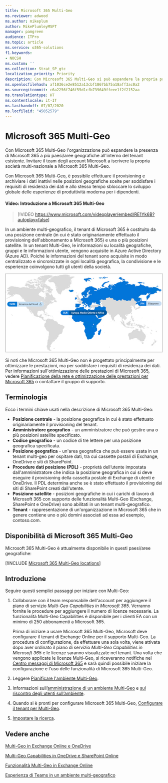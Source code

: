 ```yaml
---
title: Microsoft 365 Multi-Geo
ms.reviewer: adwood
ms.author: mikeplum
author: MikePlumleyMSFT
manager: pamgreen
audience: ITPro
ms.topic: article
ms.service: o365-solutions
f1.keywords:
- NOCSH
ms.custom: ''
ms.collection: Strat_SP_gtc
localization_priority: Priority
description: Con Microsoft 365 Multi-Geo si può espandere la propria presenza Microsoft 365 a più paesi/aree geografiche.
ms.openlocfilehash: af1036ce2e8512a13cbf1867bb75a18aff3ac0a2
ms.sourcegitcommit: c6a2256f746f55d1cfb739649ffeee1f2f2152aa
ms.translationtype: HT
ms.contentlocale: it-IT
ms.lasthandoff: 07/07/2020
ms.locfileid: "45052579"
---
```

# <a name="microsoft-365-multi-geo"></a>Microsoft 365 Multi-Geo

Con Microsoft 365 Multi-Geo l'organizzazione può espandere la presenza di Microsoft 365 a più paesi/aree geografiche all'interno del tenant esistente. Invitare il team degli account Microsoft a iscrivere la propria società multi-nazionale a Microsoft 365 Multi-Geo.
  
Con Microsoft 365 Multi-Geo, è possibile effettuare il provisioning e archiviare i dati inattivi nelle posizioni geografiche scelte per soddisfare i requisiti di residenza dei dati e allo stesso tempo sbloccare lo sviluppo globale delle esperienze di produttività moderna per i dipendenti.

#### <a name="video-introducing-microsoft-365-multi-geo"></a>Video: Introduzione a Microsoft 365 Multi-Geo

> [!VIDEO https://www.microsoft.com/videoplayer/embed/RE1Yk6B?autoplay=false]

In un ambiente multi-geografico, il tenant di Microsoft 365 è costituito da una posizione centrale (in cui è stato originariamente effettuato il provisioning dell'abbonamento a Microsoft 365) e una o più posizioni satellite. In un tenant Multi-Geo, le informazioni su località geografiche, gruppi e le informazioni utente, vengono acquisite in Azure Active Directory (Azure AD). Poiché le informazioni del tenant sono acquisite in modo centralizzato e sincronizzate in ogni località geografica, la condivisione e le esperienze coinvolgono tutti gli utenti della società.

![Schermata della mappa multi-geo dall'interfaccia di amministrazione di SharePoint.](media/multi-geo-world-map.png)

Si noti che Microsoft 365 Multi-Geo non è progettato principalmente per ottimizzare le prestazioni, ma per soddisfare i requisiti di residenza dei dati. Per informazioni sull'ottimizzazione delle prestazioni di Microsoft 365, vedere [Pianificazione della rete e ottimizzazione delle prestazioni per Microsoft 365](https://support.office.com/article/e5f1228c-da3c-4654-bf16-d163daee8848) o contattare il gruppo di supporto.

## <a name="terminology"></a>Terminologia

Ecco i termini chiave usati nella descrizione di Microsoft 365 Multi-Geo:

- **Posizione centrale** - la posizione geografica in cui è stato effettuato originariamente il provisioning del tenant.
- **Amministratore geografico** - un amministratore che può gestire una o più posizioni satellite specificato.
- **Codice geografico** - un codice di tre lettere per una posizione geografica specificata.
- **Posizione geografica** - un'area geografica che può essere usata in un tenant multi-geo per ospitare dati, tra cui cassette postali di Exchange, OneDrive e siti di SharePoint.
- **Procedure dati posizione (PDL)** - proprietà dell’utente impostata dall'amministratore che indica la posizione geografica in cui si deve eseguire il provisioning della cassetta postale di Exchange di utenti e OneDrive. Il PDL determina anche se è stato effettuato il provisioning dei siti di SharePoint creati dall'utente.
- **Posizione satellite** - posizioni geografiche in cui i carichi di lavoro di Microsoft 365 con supporto delle funzionalità Multi-Geo (Exchange, SharePoint e OneDrive) sono abilitati in un tenant multi-geografico.
- **Tenant** - rappresentazione di un'organizzazione in Microsoft 365 che in genere contiene uno o più domini associati ad essa ad esempio, contoso.com.

## <a name="microsoft-365-multi-geo-availability"></a>Disponibilità di Microsoft 365 Multi-Geo

Microsoft 365 Multi-Geo è attualmente disponibile in questi paesi/aree geografiche:

[!INCLUDE [Microsoft 365 Multi-Geo locations](includes/office-365-multi-geo-locations.md)]

## <a name="getting-started"></a>Introduzione

Seguire questi semplici passaggi per iniziare con Multi-Geo:

1. Collaborare con il team responsabile dell'account per aggiungere il piano di servizio _Multi-Geo Capabilities in Microsoft 365_. Verranno fornite le procedure per aggiungere il numero di licenze necessarie. La funzionalità Multi-Geo Capabilities è disponibile per i clienti EA con un minimo di 250 abbonamenti a Microsoft 365.

   Prima di iniziare a usare Microsoft 365 Multi-Geo, Microsoft deve configurare il tenant di Exchange Online per il supporto Multi-Geo. La procedura di configurazione, da effettuare una sola volta, viene attivata dopo aver ordinato il piano di servizio *Multi-Geo Capabilities in Microsoft 365* e le licenze saranno visualizzate nel tenant. Una volta che vengono applicate le licenze Multi-Geo, si riceveranno notifiche nel [Centro messaggi di Microsoft 365](https://support.office.com/article/38FB3333-BFCC-4340-A37B-DEDA509C2093) e sarà quindi possibile iniziare la configurazione e l'uso delle funzionalità di Microsoft 365 Multi-Geo.

2. Leggere [Pianificare l'ambiente Multi-Geo](plan-for-multi-geo.md).

3. Informazioni sull’[amministrazione di un ambiente Multi-Geo](administering-a-multi-geo-environment.md) e [ sul riscontro degli utenti sull’ambiente](multi-geo-user-experience.md).

4. Quando si è pronti per configurare Microsoft 365 Multi-Geo, [Configurare il tenant per Multi-Geo](multi-geo-tenant-configuration.md).

5. [Impostare la ricerca](configure-search-for-multi-geo.md).

## <a name="see-also"></a>Vedere anche

[Multi-Geo in Exchange Online e OneDrive](https://Aka.ms/GoMultiGeo)

[Multi-Geo Capabilities in OneDrive e SharePoint Online](https://docs.microsoft.com/office365/enterprise/multi-geo-capabilities-in-onedrive-and-sharepoint-online-in-office-365)

[Funzionalità Multi-Geo in Exchange Online](https://docs.microsoft.com/office365/enterprise/multi-geo-capabilities-in-exchange-online)

[Esperienza di Teams in un ambiente multi-geografico](https://docs.microsoft.com/microsoftteams/teams-experience-o365odb-spo-multi-geo)
